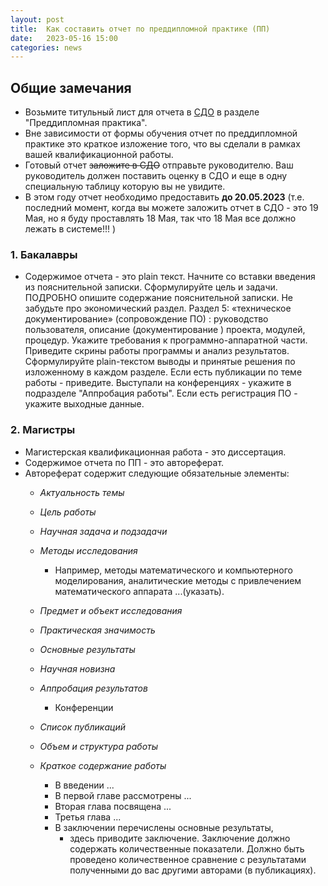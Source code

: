 ```yaml
---
layout: post
title:  Как составить отчет по преддипломной практике (ПП)
date:   2023-05-16 15:00
categories: news
---
```


## Общие замечания

* Возьмите титульный лист для отчета в [СДО](online-edu.mirea.ru) в разделе "Преддипломная практика".
* Вне зависимости от формы обучения отчет по преддипломной практике это краткое изложение того, что вы сделали в рамках вашей квалификационной работы.
* Готовый отчет ~~заложите в СДО~~ отправьте руководителю. Ваш руководитель должен поставить оценку в СДО и еще в одну специальную таблицу которую вы не увидите.
* В этом году отчет необходимо предоставить __до 20.05.2023__ (т.е. последний момент, когда вы можете заложить отчет в СДО - это 19 Мая, но я буду проставлять 18 Мая, так что 18 Мая все должно лежать в системе!!! )

### 1. Бакалавры

* Содержимое отчета - это plain текст. Начните со вставки введения из пояснительной записки. Сформулируйте цель и задачи. ПОДРОБНО опишите содержание пояснительной записки. Не забудьте про экономический раздел. Раздел 5: «техническое документирование» (сопровождение ПО) : руководство пользователя, описание (документирование ) проекта, модулей, процедур. Укажите требования к программно-аппаратной части. Приведите скрины работы программы и анализ результатов. Сформулируйте plain-текстом выводы и принятые решения по изложенному в каждом разделе. Если есть публикации по теме работы - приведите. Выступали на конференциях - укажите в подразделе "Аппробация работы". Если есть регистрация ПО - укажите выходные данные. 

### 2. Магистры

* Магистерская квалификационная работа - это диссертация. 
* Содержимое отчета по ПП - это автореферат. 
* Автореферат содержит следующие обязательные элементы:
  * _Актуальность темы_
  * _Цель работы_
  * _Научная задача и подзадачи_
  * _Методы исследования_
    * Например, методы математического и компьютерного моделирования, аналитические методы с привлечением математического аппарата ...(указать).
  * _Предмет и объект исследования_
  * _Практическая значимость_
  * _Основные результаты_
  * _Научная новизна_
  * _Аппробация результатов_
    * Конференции
  * _Список публикаций_
  * _Объем и структура работы_
  * _Краткое содержание работы_
  
    * В введении ...
    * В первой главе рассмотрены ...
    * Вторая глава посвящена ...
    * Третья глава ...
    * В заключении перечислены основные результаты, 
      * здесь приводите заключение. Заключение должно содержать количественные показатели. Должно быть проведено количественное сравнение с результатами полученными до вас другими авторами (в публикациях).
   










